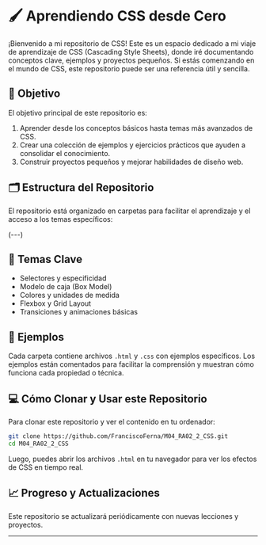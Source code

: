 # 🖌️ Aprendiendo CSS desde Cero

¡Bienvenido a mi repositorio de CSS! Este es un espacio dedicado a mi viaje de aprendizaje de CSS (Cascading Style Sheets), donde iré documentando conceptos clave, ejemplos y proyectos pequeños. Si estás comenzando en el mundo de CSS, este repositorio puede ser una referencia útil y sencilla.

## 🌟 Objetivo
El objetivo principal de este repositorio es:
1. Aprender desde los conceptos básicos hasta temas más avanzados de CSS.
2. Crear una colección de ejemplos y ejercicios prácticos que ayuden a consolidar el conocimiento.
3. Construir proyectos pequeños y mejorar habilidades de diseño web.

## 🗂️ Estructura del Repositorio
El repositorio está organizado en carpetas para facilitar el aprendizaje y el acceso a los temas específicos:

(---)

## 🧩 Temas Clave
- Selectores y especificidad
- Modelo de caja (Box Model)
- Colores y unidades de medida
- Flexbox y Grid Layout
- Transiciones y animaciones básicas

## 📂 Ejemplos
Cada carpeta contiene archivos `.html` y `.css` con ejemplos específicos. Los ejemplos están comentados para facilitar la comprensión y muestran cómo funciona cada propiedad o técnica.

## 💻 Cómo Clonar y Usar este Repositorio
Para clonar este repositorio y ver el contenido en tu ordenador:
```bash
git clone https://github.com/FranciscoFerna/M04_RA02_2_CSS.git
cd M04_RA02_2_CSS
```

Luego, puedes abrir los archivos `.html` en tu navegador para ver los efectos de CSS en tiempo real.

## 📈 Progreso y Actualizaciones
Este repositorio se actualizará periódicamente con nuevas lecciones y proyectos. 

---
